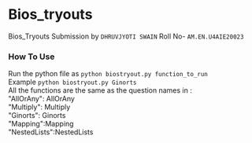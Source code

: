 # Bios_tryouts
Bios_Tryouts Submission by `DHRUVJYOTI SWAIN`
Roll No- `AM.EN.U4AIE20023`<br />

### How To Use 
Run the python file as `python biostryout.py function_to_run`<br />
Example `python biostryout.py Ginorts`<br />
All the functions are the same as the question names in [](other_file.md): <br />
    "AllOrAny": AllOrAny <br />
    "Multiply": Multiply <br />
    "Ginorts": Ginorts <br />
    "Mapping":Mapping <br />
    "NestedLists":NestedLists <br />

